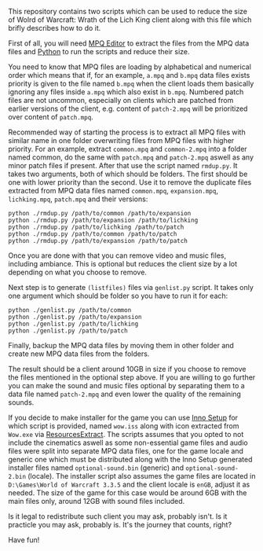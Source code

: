 This repository contains two scripts which can be used to reduce the size of
Wolrd of Warcraft: Wrath of the Lich King client along with this file which
brifly describes how to do it.

First of all, you will need [MPQ Editor](http://www.zezula.net/en/mpq/download.html)
to extract the files from the MPQ data files and [Python](https://www.python.org/)
to run the scripts and reduce their size.

You need to know that MPQ files are loading by alphabetical and numerical order
which means that if, for an example, `a.mpq` and `b.mpq` data files exists
priority is given to the file named `b.mpq` when the client loads them
basically ignoring any files inside `a.mpq` which also exist in `b.mpq`.
Numbered patch files are not uncommon, especially on clients which are patched
from earlier versions of the client, e.g. content of `patch-2.mpq` will  be
prioritized over content of `patch.mpq`.

Recommended way of starting the process is to extract all MPQ files with
similar name in one folder overwriting files from MPQ files with higher
priority. For an example, extract `common.mpq` and `common-2.mpq` into a folder
named common, do the same with `patch.mpq` and `patch-2.mpq` aswell as any
minor patch files if present. After that use the script named `rmdup.py`. It
takes two arguments, both of which should be folders. The first should be one
with lower priority than the second. Use it to remove the duplicate files
extracted from MPQ data files named `common.mpq`, `expansion.mpq`,
`lichking.mpq`, `patch.mpq` and their versions:

```
python ./rmdup.py /path/to/common /path/to/expansion
python ./rmdup.py /path/to/expansion /path/to/lichking
python ./rmdup.py /path/to/lichking /path/to/patch
python ./rmdup.py /path/to/common /path/to/patch
python ./rmdup.py /path/to/expansion /path/to/patch
```

Once you are done with that you can remove video and music files, including
ambiance. This is optional but reduces the client size by a lot depending on
what you choose to remove.

Next step is to generate `(listfiles)` files via `genlist.py` script. It takes
only one argument which should be folder so you have to run it for each:

```
python ./genlist.py /path/to/common
python ./genlist.py /path/to/expansion
python ./genlist.py /path/to/lichking
python ./genlist.py /path/to/patch
```

Finally, backup the MPQ data files by moving them in other folder and create
new MPQ data files from the folders.

The result should be a client around 10GB in size if you choose to remove the
files mentioned in the optional step above. If you are willing to go further
you can make the sound and music files optional by separating them to a data
file named `patch-2.mpq` and even lower the quality of the remaining sounds.

If you decide to make installer for the game you can use [Inno Setup](https://jrsoftware.org/isinfo.php)
for which script is provided, named `wow.iss` along with icon extracted from
`Wow.exe` via [ResourcesExtract](https://www.nirsoft.net/utils/resources_extract.html).
The scripts assumes that you opted to not include the cinematics aswell as some
non-essential game files and audio files were split into separate MPQ data
files, one for the game locale and generic one which must be distributed
along with the Inno Setup generated installer files named `optional-sound.bin`
(generic) and `optional-sound-2.bin` (locale). The installer script also
assumes the game files are located in `D:\Games\World of Warcraft 3.3.5` and
the client locale is `enGB`, adjust it as needed. The size of the game for this
case would be around 6GB with the main files only, around 12GB with sound files
included.

Is it legal to redistribute such client you may ask, probably isn't. Is it
practicle you may ask, probably is. It's the journey that counts, right?

Have fun!
